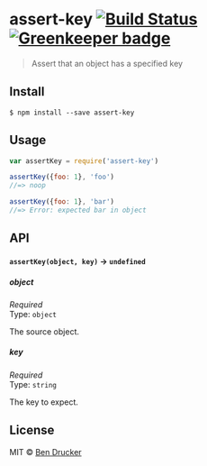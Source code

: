 # assert-key [![Build Status](https://travis-ci.org/bendrucker/assert-key.svg?branch=master)](https://travis-ci.org/bendrucker/assert-key) [![Greenkeeper badge](https://badges.greenkeeper.io/bendrucker/assert-key.svg)](https://greenkeeper.io/)

> Assert that an object has a specified key


## Install

```
$ npm install --save assert-key
```


## Usage

```js
var assertKey = require('assert-key')

assertKey({foo: 1}, 'foo')
//=> noop

assertKey({foo: 1}, 'bar')
//=> Error: expected bar in object
```

## API

#### `assertKey(object, key)` -> `undefined`

##### object

*Required*  
Type: `object`

The source object.

##### key

*Required*  
Type: `string`

The key to expect.


## License

MIT © [Ben Drucker](http://bendrucker.me)
